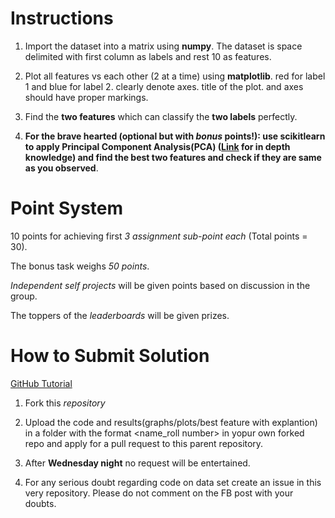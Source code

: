 # Instructions

1. Import the dataset into a matrix using **numpy**. The dataset is space delimited with first column as labels and rest 10 as features.

2. Plot all features vs each other (2 at a time) using **matplotlib**. red for label 1 and blue for label 2. clearly denote axes. title of the plot. and axes should have proper markings.

3. Find the **two features** which can classify the **two labels** perfectly.

4. **For the brave hearted (optional but with *bonus* points!): use scikitlearn to apply Principal Component Analysis(PCA) ([Link](http://files.isec.pt/DOCUMENTOS/SERVICOS/BIBLIO/Documentos%20de%20acesso%20remoto/Principal%20components%20analysis.pdf) for in depth knowledge) and find the best two features and check if they are same as you observed**. 

# Point System

10 points for achieving first *3 assignment sub-point each* (Total points = 30).

The bonus task weighs *50 points*.

*Independent self projects* will be given points based on discussion in the group.

The toppers of the *leaderboards* will be given prizes.

# How to Submit Solution
[GitHub Tutorial](https://guides.github.com/activities/hello-world/)

1. Fork this *repository*

2. Upload the code and results(graphs/plots/best feature with explantion) in a folder with the format <name_roll number> in yopur own forked repo and apply for a pull request to this parent repository.

3. After **Wednesday night** no request will be entertained.

4. For any serious doubt regarding code on data set create an issue in this very repository. Please do not comment on the FB post with your doubts.
